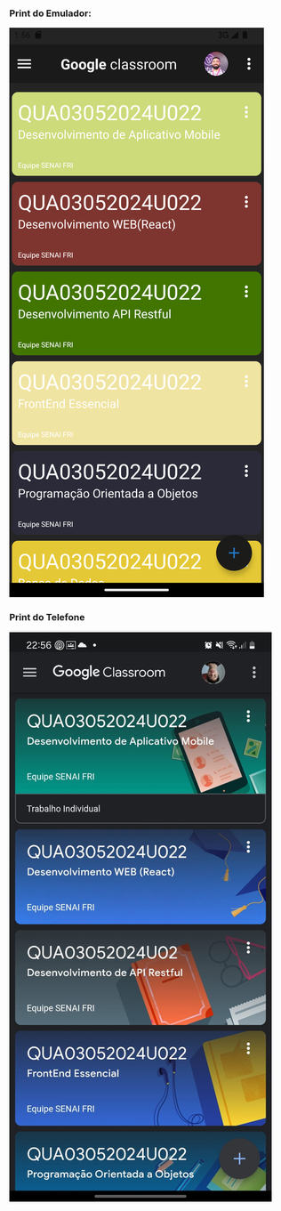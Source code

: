 ### Print do Emulador:

![Screenshot emulador](Screenshot-emulador.png)

### Print do Telefone

![Screenshot Telefone](Screenshot-telefone.jpg)
